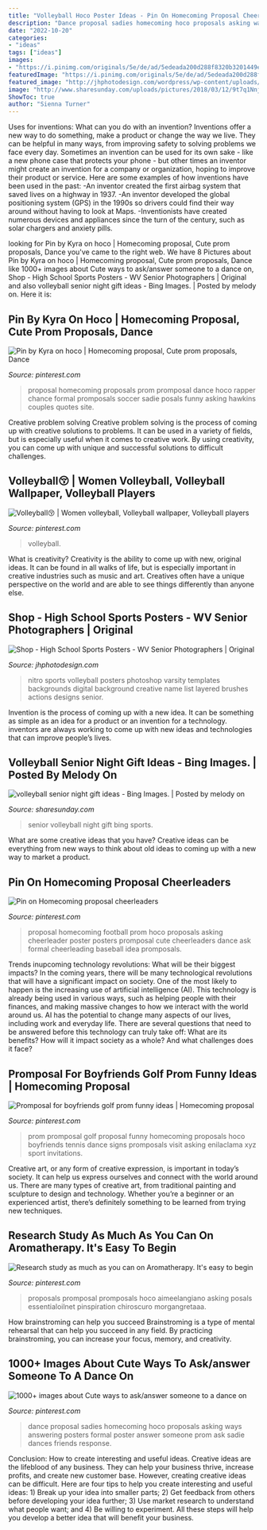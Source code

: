 ```yaml
---
title: "Volleyball Hoco Poster Ideas - Pin On Homecoming Proposal Cheerleaders"
description: "Dance proposal sadies homecoming hoco proposals asking ways answering posters formal poster answer someone prom ask sadie dances friends response"
date: "2022-10-20"
categories:
- "ideas"
tags: ["ideas"]
images:
- "https://i.pinimg.com/originals/5e/de/ad/5edeada200d288f8320b3201449e8bbb.jpg"
featuredImage: "https://i.pinimg.com/originals/5e/de/ad/5edeada200d288f8320b3201449e8bbb.jpg"
featured_image: "http://jhphotodesign.com/wordpress/wp-content/uploads/2017/08/Nitro-Varsity-Volleyball-16-17-Preview-1024x677.jpg"
image: "http://www.sharesunday.com/uploads/pictures/2018/03/12/9t7q1NnjLkgd4AosuCEH1520881204.jpg"
ShowToc: true
author: "Sienna Turner"
---
```



Uses for inventions: What can you do with an invention?
Inventions offer a new way to do something, make a product or change the way we live. They can be helpful in many ways, from improving safety to solving problems we face every day. Sometimes an invention can be used for its own sake - like a new phone case that protects your phone - but other times an inventor might create an invention for a company or organization, hoping to improve their product or service. Here are some examples of how inventions have been used in the past: 
-An inventor created the first airbag system that saved lives on a highway in 1937.
-An inventor developed the global positioning system (GPS) in the 1990s so drivers could find their way around without having to look at Maps.
-Inventionists have created numerous devices and appliances since the turn of the century, such as solar chargers and anxiety pills.

	

		
looking for Pin by Kyra on hoco | Homecoming proposal, Cute prom proposals, Dance you've came to the right web. We have 8 Pictures about Pin by Kyra on hoco | Homecoming proposal, Cute prom proposals, Dance like 1000+ images about Cute ways to ask/answer someone to a dance on, Shop - High School Sports Posters - WV Senior Photographers | Original and also volleyball senior night gift ideas - Bing Images. | Posted by melody on. Here it is:
		
    
## Pin By Kyra On Hoco | Homecoming Proposal, Cute Prom Proposals, Dance

<img loading=lazy src="https://i.pinimg.com/originals/4c/a7/48/4ca74834a5dc282b0c208b731fb37b1a.jpg" onerror="this.onerror=null;this.src='https://tse3.mm.bing.net/th?id=OIP.5Lou-FjByXiHH1Eck8xKUwHaJ4&amp;pid=15.1';" alt="Pin by Kyra on hoco | Homecoming proposal, Cute prom proposals, Dance">

_Source: pinterest.com_

>proposal homecoming proposals prom promposal dance hoco rapper chance formal promposals soccer sadie posals funny asking hawkins couples quotes site. 

	

Creative problem solving
Creative problem solving is the process of coming up with creative solutions to problems. It can be used in a variety of fields, but is especially useful when it comes to creative work. By using creativity, you can come up with unique and successful solutions to difficult challenges.

    
## Volleyball😚 | Women Volleyball, Volleyball Wallpaper, Volleyball Players

<img loading=lazy src="https://i.pinimg.com/736x/33/4f/1a/334f1ac9a7f0534dcaebf608f5229c47.jpg" onerror="this.onerror=null;this.src='https://tse4.mm.bing.net/th?id=OIP.PEcUxgITEmO5bG__U6FLnQHaJQ&amp;pid=15.1';" alt="Volleyball😚 | Women volleyball, Volleyball wallpaper, Volleyball players">

_Source: pinterest.com_

>volleyball. 

	

What is creativity?
Creativity is the ability to come up with new, original ideas. It can be found in all walks of life, but is especially important in creative industries such as music and art. Creatives often have a unique perspective on the world and are able to see things differently than anyone else.

    
## Shop - High School Sports Posters - WV Senior Photographers | Original

<img loading=lazy src="http://jhphotodesign.com/wordpress/wp-content/uploads/2017/08/Nitro-Varsity-Volleyball-16-17-Preview-1024x677.jpg" onerror="this.onerror=null;this.src='https://tse3.mm.bing.net/th?id=OIP.3BzyUau-ork_-QBLBUpOZQHaE5&amp;pid=15.1';" alt="Shop - High School Sports Posters - WV Senior Photographers | Original">

_Source: jhphotodesign.com_

>nitro sports volleyball posters photoshop varsity templates backgrounds digital background creative name list layered brushes actions designs senior. 

	

Invention is the process of coming up with a new idea. It can be something as simple as an idea for a product or an invention for a technology. inventors are always working to come up with new ideas and technologies that can improve people’s lives.

    
## Volleyball Senior Night Gift Ideas - Bing Images. | Posted By Melody On

<img loading=lazy src="http://www.sharesunday.com/uploads/pictures/2018/03/12/9t7q1NnjLkgd4AosuCEH1520881204.jpg" onerror="this.onerror=null;this.src='https://tse4.mm.bing.net/th?id=OIP.Y_KUfFsibJasdkLslGJxEwHaJ3&amp;pid=15.1';" alt="volleyball senior night gift ideas - Bing Images. | Posted by melody on">

_Source: sharesunday.com_

>senior volleyball night gift bing sports. 

	

What are some creative ideas that you have?
Creative ideas can be everything from new ways to think about old ideas to coming up with a new way to market a product.

    
## Pin On Homecoming Proposal Cheerleaders

<img loading=lazy src="https://i.pinimg.com/originals/f0/85/71/f08571d646455750defe171c73134e94.jpg" onerror="this.onerror=null;this.src='https://tse4.mm.bing.net/th?id=OIP.wovL21XaPJ7vBqfEKSyTmQHaJ4&amp;pid=15.1';" alt="Pin on Homecoming proposal cheerleaders">

_Source: pinterest.com_

>proposal homecoming football prom hoco proposals asking cheerleader poster posters promposal cute cheerleaders dance ask formal cheerleading baseball idea promposals. 

	

Trends inupcoming technology revolutions: What will be their biggest impacts?
In the coming years, there will be many technological revolutions that will have a significant impact on society. One of the most likely to happen is the increasing use of artificial intelligence (AI). This technology is already being used in various ways, such as helping people with their finances, and making massive changes to how we interact with the world around us. AI has the potential to change many aspects of our lives, including work and everyday life. There are several questions that need to be answered before this technology can truly take off: What are its benefits? How will it impact society as a whole? And what challenges does it face?

    
## Promposal For Boyfriends Golf Prom Funny Ideas | Homecoming Proposal

<img loading=lazy src="https://i.pinimg.com/originals/bd/a1/3c/bda13cfee1c1080e099d8515a92c576c.jpg" onerror="this.onerror=null;this.src='https://tse3.mm.bing.net/th?id=OIP.cujZI0UrDTeImb6Loye7aQHaJ4&amp;pid=15.1';" alt="Promposal for boyfriends golf prom funny ideas | Homecoming proposal">

_Source: pinterest.com_

>prom promposal golf proposal funny homecoming proposals hoco boyfriends tennis dance signs promposals visit asking enilaclama xyz sport invitations. 

	

Creative art, or any form of creative expression, is important in today’s society. It can help us express ourselves and connect with the world around us. There are many types of creative art, from traditional painting and sculpture to design and technology. Whether you’re a beginner or an experienced artist, there’s definitely something to be learned from trying new techniques.

    
## Research Study As Much As You Can On Aromatherapy. It&#039;s Easy To Begin

<img loading=lazy src="https://i.pinimg.com/originals/5e/de/ad/5edeada200d288f8320b3201449e8bbb.jpg" onerror="this.onerror=null;this.src='https://tse2.mm.bing.net/th?id=OIP.32N4w5wH840OVnRAo8UKwQHaNL&amp;pid=15.1';" alt="Research study as much as you can on Aromatherapy. It&#039;s easy to begin">

_Source: pinterest.com_

>proposals promposal promposals hoco aimeelangiano asking posals essentialoilnet pinspiration chiroscuro morgangretaaa. 

	

How brainstroming can help you succeed
Brainstroming is a type of mental rehearsal that can help you succeed in any field. By practicing brainstroming, you can increase your focus, memory, and creativity.

    
## 1000+ Images About Cute Ways To Ask/answer Someone To A Dance On

<img loading=lazy src="https://s-media-cache-ak0.pinimg.com/736x/0e/38/6c/0e386c34359c290fb0e05fdb1a123d67.jpg" onerror="this.onerror=null;this.src='https://tse2.mm.bing.net/th?id=OIP.WNvKLqOYxgIi7ODaWc1EDAHaJ3&amp;pid=15.1';" alt="1000+ images about Cute ways to ask/answer someone to a dance on">

_Source: pinterest.com_

>dance proposal sadies homecoming hoco proposals asking ways answering posters formal poster answer someone prom ask sadie dances friends response. 

	

Conclusion: How to create interesting and useful ideas.
Creative ideas are the lifeblood of any business. They can help your business thrive, increase profits, and create new customer base. However, creating creative ideas can be difficult. Here are four tips to help you create interesting and useful ideas: 1) Break up your idea into smaller parts; 2) Get feedback from others before developing your idea further; 3) Use market research to understand what people want; and 4) Be willing to experiment. All these steps will help you develop a better idea that will benefit your business.

